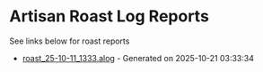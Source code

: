 
# Artisan Roast Log Reports

See links below for roast reports


- [roast_25-10-11_1333.alog](roast_25-10-11_1333.alog.md) - Generated on 2025-10-21 03:33:34
